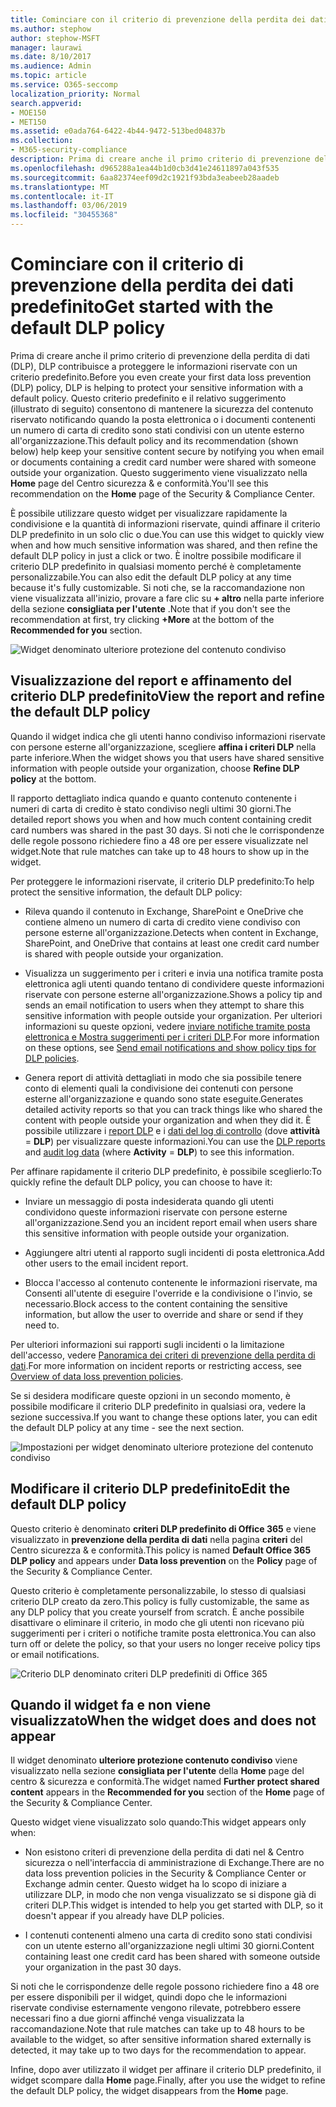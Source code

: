 ```yaml
---
title: Cominciare con il criterio di prevenzione della perdita dei dati predefinito
ms.author: stephow
author: stephow-MSFT
manager: laurawi
ms.date: 8/10/2017
ms.audience: Admin
ms.topic: article
ms.service: O365-seccomp
localization_priority: Normal
search.appverid:
- MOE150
- MET150
ms.assetid: e0ada764-6422-4b44-9472-513bed04837b
ms.collection:
- M365-security-compliance
description: Prima di creare anche il primo criterio di prevenzione della perdita di dati (DLP), DLP contribuisce a proteggere le informazioni riservate con un criterio predefinito. Questo criterio predefinito e il relativo suggerimento (illustrato di seguito) consentono di mantenere la sicurezza del contenuto riservato notificando quando la posta elettronica o i documenti contenenti un numero di carta di credito sono stati condivisi con un utente esterno all'organizzazione.
ms.openlocfilehash: d965288a1ea44b1d0cb3d41e24611897a043f535
ms.sourcegitcommit: 6aa82374eef09d2c1921f93bda3eabeeb28aadeb
ms.translationtype: MT
ms.contentlocale: it-IT
ms.lasthandoff: 03/06/2019
ms.locfileid: "30455368"
---
```

# <a name="get-started-with-the-default-dlp-policy"></a><span data-ttu-id="45afe-104">Cominciare con il criterio di prevenzione della perdita dei dati predefinito</span><span class="sxs-lookup"><span data-stu-id="45afe-104">Get started with the default DLP policy</span></span>

<span data-ttu-id="45afe-105">Prima di creare anche il primo criterio di prevenzione della perdita di dati (DLP), DLP contribuisce a proteggere le informazioni riservate con un criterio predefinito.</span><span class="sxs-lookup"><span data-stu-id="45afe-105">Before you even create your first data loss prevention (DLP) policy, DLP is helping to protect your sensitive information with a default policy.</span></span> <span data-ttu-id="45afe-106">Questo criterio predefinito e il relativo suggerimento (illustrato di seguito) consentono di mantenere la sicurezza del contenuto riservato notificando quando la posta elettronica o i documenti contenenti un numero di carta di credito sono stati condivisi con un utente esterno all'organizzazione.</span><span class="sxs-lookup"><span data-stu-id="45afe-106">This default policy and its recommendation (shown below) help keep your sensitive content secure by notifying you when email or documents containing a credit card number were shared with someone outside your organization.</span></span> <span data-ttu-id="45afe-107">Questo suggerimento viene visualizzato nella **Home** page del Centro sicurezza &amp; e conformità.</span><span class="sxs-lookup"><span data-stu-id="45afe-107">You'll see this recommendation on the **Home** page of the Security &amp; Compliance Center.</span></span> 
  
<span data-ttu-id="45afe-108">È possibile utilizzare questo widget per visualizzare rapidamente la condivisione e la quantità di informazioni riservate, quindi affinare il criterio DLP predefinito in un solo clic o due.</span><span class="sxs-lookup"><span data-stu-id="45afe-108">You can use this widget to quickly view when and how much sensitive information was shared, and then refine the default DLP policy in just a click or two.</span></span> <span data-ttu-id="45afe-109">È inoltre possibile modificare il criterio DLP predefinito in qualsiasi momento perché è completamente personalizzabile.</span><span class="sxs-lookup"><span data-stu-id="45afe-109">You can also edit the default DLP policy at any time because it's fully customizable.</span></span> <span data-ttu-id="45afe-110">Si noti che, se la raccomandazione non viene visualizzata all'inizio, provare a fare clic su **+ altro** nella parte inferiore della sezione **consigliata per l'utente** .</span><span class="sxs-lookup"><span data-stu-id="45afe-110">Note that if you don't see the recommendation at first, try clicking **+More** at the bottom of the **Recommended for you** section.</span></span> 
  
![Widget denominato ulteriore protezione del contenuto condiviso](media/2bae6dbc-cc92-4f35-b54c-c36e60226b5b.png)
  
## <a name="view-the-report-and-refine-the-default-dlp-policy"></a><span data-ttu-id="45afe-112">Visualizzazione del report e affinamento del criterio DLP predefinito</span><span class="sxs-lookup"><span data-stu-id="45afe-112">View the report and refine the default DLP policy</span></span>

<span data-ttu-id="45afe-113">Quando il widget indica che gli utenti hanno condiviso informazioni riservate con persone esterne all'organizzazione, scegliere **affina i criteri DLP** nella parte inferiore.</span><span class="sxs-lookup"><span data-stu-id="45afe-113">When the widget shows you that users have shared sensitive information with people outside your organization, choose **Refine DLP policy** at the bottom.</span></span> 
  
<span data-ttu-id="45afe-114">Il rapporto dettagliato indica quando e quanto contenuto contenente i numeri di carta di credito è stato condiviso negli ultimi 30 giorni.</span><span class="sxs-lookup"><span data-stu-id="45afe-114">The detailed report shows you when and how much content containing credit card numbers was shared in the past 30 days.</span></span> <span data-ttu-id="45afe-115">Si noti che le corrispondenze delle regole possono richiedere fino a 48 ore per essere visualizzate nel widget.</span><span class="sxs-lookup"><span data-stu-id="45afe-115">Note that rule matches can take up to 48 hours to show up in the widget.</span></span>
  
<span data-ttu-id="45afe-116">Per proteggere le informazioni riservate, il criterio DLP predefinito:</span><span class="sxs-lookup"><span data-stu-id="45afe-116">To help protect the sensitive information, the default DLP policy:</span></span>
  
- <span data-ttu-id="45afe-117">Rileva quando il contenuto in Exchange, SharePoint e OneDrive che contiene almeno un numero di carta di credito viene condiviso con persone esterne all'organizzazione.</span><span class="sxs-lookup"><span data-stu-id="45afe-117">Detects when content in Exchange, SharePoint, and OneDrive that contains at least one credit card number is shared with people outside your organization.</span></span>
    
- <span data-ttu-id="45afe-118">Visualizza un suggerimento per i criteri e invia una notifica tramite posta elettronica agli utenti quando tentano di condividere queste informazioni riservate con persone esterne all'organizzazione.</span><span class="sxs-lookup"><span data-stu-id="45afe-118">Shows a policy tip and sends an email notification to users when they attempt to share this sensitive information with people outside your organization.</span></span> <span data-ttu-id="45afe-119">Per ulteriori informazioni su queste opzioni, vedere [inviare notifiche tramite posta elettronica e Mostra suggerimenti per i criteri DLP](use-notifications-and-policy-tips.md).</span><span class="sxs-lookup"><span data-stu-id="45afe-119">For more information on these options, see [Send email notifications and show policy tips for DLP policies](use-notifications-and-policy-tips.md).</span></span>
    
- <span data-ttu-id="45afe-120">Genera report di attività dettagliati in modo che sia possibile tenere conto di elementi quali la condivisione dei contenuti con persone esterne all'organizzazione e quando sono state eseguite.</span><span class="sxs-lookup"><span data-stu-id="45afe-120">Generates detailed activity reports so that you can track things like who shared the content with people outside your organization and when they did it.</span></span> <span data-ttu-id="45afe-121">È possibile utilizzare i [report DLP](view-the-dlp-reports.md) e i [dati del log di controllo](search-the-audit-log-in-security-and-compliance.md) (dove **attività** = **DLP**) per visualizzare queste informazioni.</span><span class="sxs-lookup"><span data-stu-id="45afe-121">You can use the [DLP reports](view-the-dlp-reports.md) and [audit log data](search-the-audit-log-in-security-and-compliance.md) (where **Activity** = **DLP**) to see this information.</span></span>
    
<span data-ttu-id="45afe-122">Per affinare rapidamente il criterio DLP predefinito, è possibile sceglierlo:</span><span class="sxs-lookup"><span data-stu-id="45afe-122">To quickly refine the default DLP policy, you can choose to have it:</span></span>
  
- <span data-ttu-id="45afe-123">Inviare un messaggio di posta indesiderata quando gli utenti condividono queste informazioni riservate con persone esterne all'organizzazione.</span><span class="sxs-lookup"><span data-stu-id="45afe-123">Send you an incident report email when users share this sensitive information with people outside your organization.</span></span>
    
- <span data-ttu-id="45afe-124">Aggiungere altri utenti al rapporto sugli incidenti di posta elettronica.</span><span class="sxs-lookup"><span data-stu-id="45afe-124">Add other users to the email incident report.</span></span>
    
- <span data-ttu-id="45afe-125">Blocca l'accesso al contenuto contenente le informazioni riservate, ma Consenti all'utente di eseguire l'override e la condivisione o l'invio, se necessario.</span><span class="sxs-lookup"><span data-stu-id="45afe-125">Block access to the content containing the sensitive information, but allow the user to override and share or send if they need to.</span></span>
    
<span data-ttu-id="45afe-126">Per ulteriori informazioni sui rapporti sugli incidenti o la limitazione dell'accesso, vedere [Panoramica dei criteri di prevenzione della perdita di dati](data-loss-prevention-policies.md).</span><span class="sxs-lookup"><span data-stu-id="45afe-126">For more information on incident reports or restricting access, see [Overview of data loss prevention policies](data-loss-prevention-policies.md).</span></span>
  
<span data-ttu-id="45afe-127">Se si desidera modificare queste opzioni in un secondo momento, è possibile modificare il criterio DLP predefinito in qualsiasi ora, vedere la sezione successiva.</span><span class="sxs-lookup"><span data-stu-id="45afe-127">If you want to change these options later, you can edit the default DLP policy at any time - see the next section.</span></span>
  
![Impostazioni per widget denominato ulteriore protezione del contenuto condiviso](media/dad30a84-2715-4c0a-a5c5-44d85492363e.png)
  
## <a name="edit-the-default-dlp-policy"></a><span data-ttu-id="45afe-129">Modificare il criterio DLP predefinito</span><span class="sxs-lookup"><span data-stu-id="45afe-129">Edit the default DLP policy</span></span>

<span data-ttu-id="45afe-130">Questo criterio è denominato **criteri DLP predefinito di Office 365** e viene visualizzato in **prevenzione della perdita di dati** nella pagina **criteri** del Centro sicurezza &amp; e conformità.</span><span class="sxs-lookup"><span data-stu-id="45afe-130">This policy is named **Default Office 365 DLP policy** and appears under **Data loss prevention** on the **Policy** page of the Security &amp; Compliance Center.</span></span> 
  
<span data-ttu-id="45afe-131">Questo criterio è completamente personalizzabile, lo stesso di qualsiasi criterio DLP creato da zero.</span><span class="sxs-lookup"><span data-stu-id="45afe-131">This policy is fully customizable, the same as any DLP policy that you create yourself from scratch.</span></span> <span data-ttu-id="45afe-132">È anche possibile disattivare o eliminare il criterio, in modo che gli utenti non ricevano più suggerimenti per i criteri o notifiche tramite posta elettronica.</span><span class="sxs-lookup"><span data-stu-id="45afe-132">You can also turn off or delete the policy, so that your users no longer receive policy tips or email notifications.</span></span>
  
![Criterio DLP denominato criteri DLP predefiniti di Office 365](media/260731e8-4d57-4c98-abec-07b052ec48d5.png)
  
## <a name="when-the-widget-does-and-does-not-appear"></a><span data-ttu-id="45afe-134">Quando il widget fa e non viene visualizzato</span><span class="sxs-lookup"><span data-stu-id="45afe-134">When the widget does and does not appear</span></span>

<span data-ttu-id="45afe-135">Il widget denominato **ulteriore protezione contenuto condiviso** viene visualizzato nella sezione **consigliata per l'utente** della **Home** page del centro &amp; sicurezza e conformità.</span><span class="sxs-lookup"><span data-stu-id="45afe-135">The widget named **Further protect shared content** appears in the **Recommended for you** section of the **Home** page of the Security &amp; Compliance Center.</span></span> 
  
<span data-ttu-id="45afe-136">Questo widget viene visualizzato solo quando:</span><span class="sxs-lookup"><span data-stu-id="45afe-136">This widget appears only when:</span></span>
  
- <span data-ttu-id="45afe-137">Non esistono criteri di prevenzione della perdita di dati nel &amp; Centro sicurezza o nell'interfaccia di amministrazione di Exchange.</span><span class="sxs-lookup"><span data-stu-id="45afe-137">There are no data loss prevention policies in the Security &amp; Compliance Center or Exchange admin center.</span></span> <span data-ttu-id="45afe-138">Questo widget ha lo scopo di iniziare a utilizzare DLP, in modo che non venga visualizzato se si dispone già di criteri DLP.</span><span class="sxs-lookup"><span data-stu-id="45afe-138">This widget is intended to help you get started with DLP, so it doesn't appear if you already have DLP policies.</span></span>
    
- <span data-ttu-id="45afe-139">I contenuti contenenti almeno una carta di credito sono stati condivisi con un utente esterno all'organizzazione negli ultimi 30 giorni.</span><span class="sxs-lookup"><span data-stu-id="45afe-139">Content containing least one credit card has been shared with someone outside your organization in the past 30 days.</span></span>
    
<span data-ttu-id="45afe-140">Si noti che le corrispondenze delle regole possono richiedere fino a 48 ore per essere disponibili per il widget, quindi dopo che le informazioni riservate condivise esternamente vengono rilevate, potrebbero essere necessari fino a due giorni affinché venga visualizzata la raccomandazione.</span><span class="sxs-lookup"><span data-stu-id="45afe-140">Note that rule matches can take up to 48 hours to be available to the widget, so after sensitive information shared externally is detected, it may take up to two days for the recommendation to appear.</span></span>
  
<span data-ttu-id="45afe-141">Infine, dopo aver utilizzato il widget per affinare il criterio DLP predefinito, il widget scompare dalla **Home** page.</span><span class="sxs-lookup"><span data-stu-id="45afe-141">Finally, after you use the widget to refine the default DLP policy, the widget disappears from the **Home** page.</span></span> 
  

